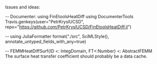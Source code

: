 
Issues and ideas:

-- Documenter:
using FinEtoolsHeatDiff
using DocumenterTools
Travis.genkeys(user="PetrKryslUCSD", repo="https://github.com/PetrKryslUCSD/FinEtoolsHeatDiff.jl")

-- using JuliaFormatter
format("./src", SciMLStyle(), annotate_untyped_fields_with_any=true)   


-- FEMMHeatDiffSurf{ID <: IntegDomain, FT<:Number} <: AbstractFEMM
The surface heat transfer coefficient should probably be a data cache.
